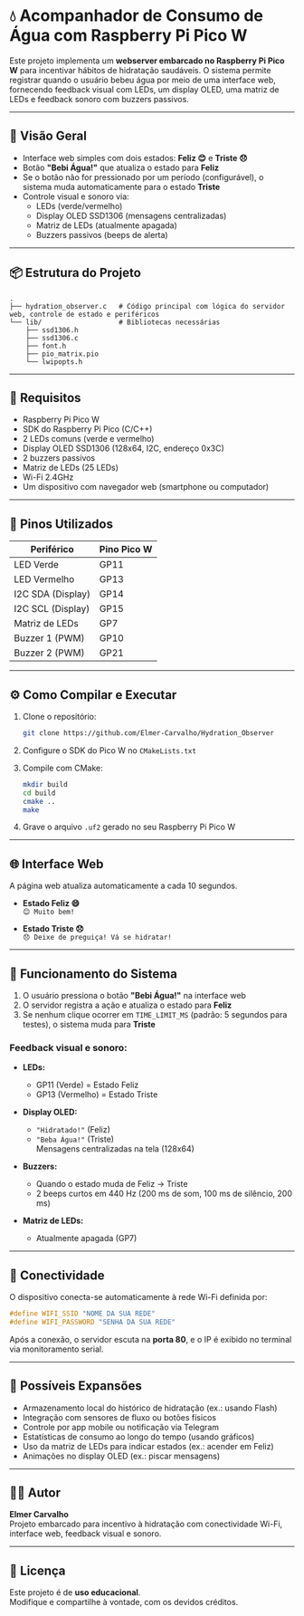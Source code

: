 # 💧 Acompanhador de Consumo de Água com Raspberry Pi Pico W

Este projeto implementa um **webserver embarcado no Raspberry Pi Pico W** para incentivar hábitos de hidratação saudáveis. O sistema permite registrar quando o usuário bebeu água por meio de uma interface web, fornecendo feedback visual com LEDs, um display OLED, uma matriz de LEDs e feedback sonoro com buzzers passivos.

---

## 📸 Visão Geral

- Interface web simples com dois estados: **Feliz 😊** e **Triste 😞**
- Botão **"Bebi Água!"** que atualiza o estado para **Feliz**
- Se o botão não for pressionado por um período (configurável), o sistema muda automaticamente para o estado **Triste**
- Controle visual e sonoro via:
  - LEDs (verde/vermelho)
  - Display OLED SSD1306 (mensagens centralizadas)
  - Matriz de LEDs (atualmente apagada)
  - Buzzers passivos (beeps de alerta)

---

## 📦 Estrutura do Projeto

```
.
├── hydration_observer.c   # Código principal com lógica do servidor web, controle de estado e periféricos
└── lib/                   # Bibliotecas necessárias
    ├── ssd1306.h
    ├── ssd1306.c
    ├── font.h
    ├── pio_matrix.pio
    └── lwipopts.h
```

---

## 🧰 Requisitos

- Raspberry Pi Pico W  
- SDK do Raspberry Pi Pico (C/C++)  
- 2 LEDs comuns (verde e vermelho)  
- Display OLED SSD1306 (128x64, I2C, endereço 0x3C)  
- 2 buzzers passivos  
- Matriz de LEDs (25 LEDs)  
- Wi-Fi 2.4GHz  
- Um dispositivo com navegador web (smartphone ou computador)

---

## 🔧 Pinos Utilizados

| Periférico        | Pino Pico W |
|-------------------|-------------|
| LED Verde         | GP11        |
| LED Vermelho      | GP13        |
| I2C SDA (Display) | GP14        |
| I2C SCL (Display) | GP15        |
| Matriz de LEDs    | GP7         |
| Buzzer 1 (PWM)    | GP10        |
| Buzzer 2 (PWM)    | GP21        |

---

## ⚙️ Como Compilar e Executar

1. Clone o repositório:
   ```bash
   git clone https://github.com/Elmer-Carvalho/Hydration_Observer
   ```

2. Configure o SDK do Pico W no `CMakeLists.txt`

3. Compile com CMake:
   ```bash
   mkdir build
   cd build
   cmake ..
   make
   ```

4. Grave o arquivo `.uf2` gerado no seu Raspberry Pi Pico W

---

## 🌐 Interface Web

A página web atualiza automaticamente a cada 10 segundos.

- **Estado Feliz 😄**  
  `😊 Muito bem!`

- **Estado Triste 😞**  
  `😞 Deixe de preguiça! Vá se hidratar!`

---

## 🔌 Funcionamento do Sistema

1. O usuário pressiona o botão **"Bebi Água!"** na interface web  
2. O servidor registra a ação e atualiza o estado para **Feliz**  
3. Se nenhum clique ocorrer em `TIME_LIMIT_MS` (padrão: 5 segundos para testes), o sistema muda para **Triste**

### Feedback visual e sonoro:

- **LEDs:**
  - GP11 (Verde) = Estado Feliz
  - GP13 (Vermelho) = Estado Triste

- **Display OLED:**
  - `"Hidratado!"` (Feliz)
  - `"Beba Água!"` (Triste)  
  Mensagens centralizadas na tela (128x64)

- **Buzzers:**
  - Quando o estado muda de Feliz → Triste
  - 2 beeps curtos em 440 Hz (200 ms de som, 100 ms de silêncio, 200 ms)

- **Matriz de LEDs:**
  - Atualmente apagada (GP7)

---

## 📡 Conectividade

O dispositivo conecta-se automaticamente à rede Wi-Fi definida por:

```c
#define WIFI_SSID "NOME DA SUA REDE"
#define WIFI_PASSWORD "SENHA DA SUA REDE"
```

Após a conexão, o servidor escuta na **porta 80**, e o IP é exibido no terminal via monitoramento serial.

---

## 🚀 Possíveis Expansões

- Armazenamento local do histórico de hidratação (ex.: usando Flash)
- Integração com sensores de fluxo ou botões físicos
- Controle por app mobile ou notificação via Telegram
- Estatísticas de consumo ao longo do tempo (usando gráficos)
- Uso da matriz de LEDs para indicar estados (ex.: acender em Feliz)
- Animações no display OLED (ex.: piscar mensagens)

---

## 👨‍💻 Autor

**Elmer Carvalho**  
Projeto embarcado para incentivo à hidratação com conectividade Wi-Fi, interface web, feedback visual e sonoro.

---

## 📜 Licença

Este projeto é de **uso educacional**.  
Modifique e compartilhe à vontade, com os devidos créditos.
